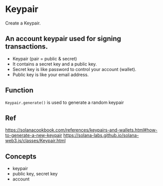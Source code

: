 # Keypair
Create a Keypair.

## An account keypair used for signing transactions.

- Keypair (pair = public & secret)
- It contains a secret key and a public key.
- Secret key is like password to control your account (wallet).
- Public key is like your email address.

## Function
`Keypair.generate()` is used to generate a random keypair

## Ref
https://solanacookbook.com/references/keypairs-and-wallets.html#how-to-generate-a-new-keypair
https://solana-labs.github.io/solana-web3.js/classes/Keypair.html

## Concepts
- keypair
- public key, secret key
- account
